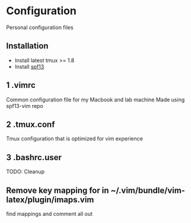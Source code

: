 # Configuration

Personal configuration files

## Installation

- Install latest tmux >= 1.8
- Install [spf13](http://github.com/spf13/spf13-vim)

## 1 .vimrc

Common configuration file for my Macbook and lab machine
Made using spf13-vim repo


## 2 .tmux.conf

Tmux configuration that is optimized for vim experience

## 3 .bashrc.user

TODO: Cleanup


## Remove key mapping for <C-J> in ~/.vim/bundle/vim-latex/plugin/imaps.vim

find <C-J> mappings and comment all out
